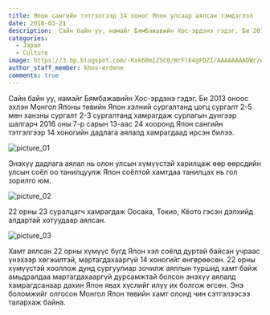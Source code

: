 ```yaml
---
title: Япон сангийн тэтгэлгээр 14 хоног Япон улсаар аялсан тэмдэглэл
date: 2018-03-21
description:  Сайн байн уу, намайг Бямбажавийн Хос-эрдэнэ гэдэг. Би 2013 оноос эхлэн Монгол Японы төвийн Япон хэлний сургалтанд цогц сургалт 2-5 мөн ханзны сургалт 2-3 сургалтанд хамрагдаж сурлагын дүнгээр шалгарч 2016 оны 7-р сарын 13-аас 24  хооронд Япон сангийн тэтгэлгээр 14 хоногийн дадлага аялалд хамрагдаад ирсэн билээ. 
categories:
  - Japan
  - Culture
image: https://3.bp.blogspot.com/-Kxk60mIZSC0/WrFlE4gFDZI/AAAAAAAADWc/etwuhlqwz9Yzsr98sxkfchd5xjS5E_W9wCLcBGAs/s1600/29366440_597051840634557_8358154152135622656_o.jpg
author_staff_member: khos-erdene
comments: true
---
```

Сайн байн уу, намайг Бямбажавийн Хос-эрдэнэ гэдэг. Би 2013 оноос эхлэн Монгол Японы төвийн Япон хэлний сургалтанд цогц сургалт 2-5 мөн ханзны сургалт 2-3 сургалтанд хамрагдаж сурлагын дүнгээр шалгарч 2016 оны 7-р сарын 13-аас 24  хооронд Япон сангийн тэтгэлгээр 14 хоногийн дадлага аялалд хамрагдаад ирсэн билээ. 

![picture_01](https://3.bp.blogspot.com/-SfihiaZop-0/WrFlExrqluI/AAAAAAAADWY/oF6qKjaULlItBS7okQImT8OMg6_oQX4tgCLcBGAs/s1600/29366279_597051807301227_968575826020794368_o.jpg)

Энэхүү дадлага аялал нь олон улсын хүмүүстэй харилцаж өөр өөрсдийн улсын соёл оо танилцуулж Япон соёлтой хамтдаа танилцах нь гол зорилго юм.

![picture_02](https://2.bp.blogspot.com/-Nt0hky-Fu5w/WrFz10AKJwI/AAAAAAAADXM/TDMAIKzWBDkg09Js83l0djx3NH7a3RKvQCLcBGAs/s1600/29468871_597052467301161_2728946439475429376_o.jpg)

22 орны 23  суралцагч хамрагдаж Оосака, Токио, Кёото гэсэн дэлхийд алдартай хотуудаар аялсан. 

![picture_03](https://4.bp.blogspot.com/-g_MQ8mXpJ3I/WrFlGAtqzWI/AAAAAAAADWg/m8iNQ22_bH4UoTXhwdM4w5cPOHz-7VwwwCLcBGAs/s1600/29389014_597052560634485_2059603909839683584_o.jpg)

Хамт аялсан 22 орны хүмүүс бүгд Япон хэл соёлд дуртай байсан учраас үнэхээр хөгжилтэй, мартагдахааргүй 14 хоногийг өнгөрөөсөн. 22 орны хүмүүстэй хооллож дунд сургуулиар зочилж аяллын туршид хамт байж амьдралдаа мартагдахааргүй дурсамжтай болсон энэхүү аялалд хамрагдсанаар дахин Япон явах хүслийг илүү их болгож өгсөн. Энэ боломжийг олгосон Монгол Япон төвийн хамт олонд чин сэтгэлээсээ талархаж байна.